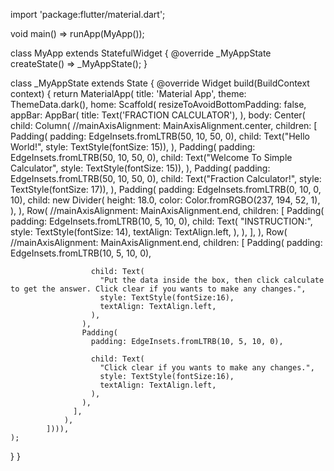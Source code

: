 import 'package:flutter/material.dart';

void main() => runApp(MyApp());

class MyApp extends StatefulWidget {
  @override
  _MyAppState createState() => _MyAppState();
}

class _MyAppState extends State<MyApp> {
  @override
  Widget build(BuildContext context) {
    return MaterialApp(
      title: 'Material App',
      theme: ThemeData.dark(),
      home: Scaffold(
          resizeToAvoidBottomPadding: false,
          appBar: AppBar(
            title: Text('FRACTION CALCULATOR'),
          ),
          body: Center(
              child: Column(
                  //mainAxisAlignment: MainAxisAlignment.center,
                  children: <Widget>[
                Padding(
                  padding: EdgeInsets.fromLTRB(50, 10, 50, 0),
                  child: Text("Hello World!", style: TextStyle(fontSize: 15)),
                ),
                Padding(
                  padding: EdgeInsets.fromLTRB(50, 10, 50, 0),
                  child: Text("Welcome To Simple Calculator",
                      style: TextStyle(fontSize: 15)),
                ),
                Padding(
                  padding: EdgeInsets.fromLTRB(50, 10, 50, 0),
                  child: Text("Fraction Calculator!",
                      style: TextStyle(fontSize: 17)),
                ),
                Padding(
                  padding: EdgeInsets.fromLTRB(0, 10, 0, 10),
                  child: new Divider(
                    height: 18.0,
                    color: Color.fromRGBO(237, 194, 52, 1),
                  ),
                ),
                Row(
                  //mainAxisAlignment: MainAxisAlignment.end,
                  children: <Widget>[
                    Padding(
                      padding: EdgeInsets.fromLTRB(10, 5, 10, 0),
                      child: Text(
                        "INSTRUCTION:",
                        style: TextStyle(fontSize: 14),
                        textAlign: TextAlign.left,
                      ),
                    ),
                  ],
                ),
                Row(
                  //mainAxisAlignment: MainAxisAlignment.end,
                  children: <Widget>[
                    Padding(
                      padding: EdgeInsets.fromLTRB(10, 5, 10, 0),
                      
                      child: Text(
                        "Put the data inside the box, then click calculate to get the answer. Click clear if you wants to make any changes.",
                        style: TextStyle(fontSize:16),
                        textAlign: TextAlign.left,
                      ),
                    ),
                    Padding(
                      padding: EdgeInsets.fromLTRB(10, 5, 10, 0),
                      
                      child: Text(
                        "Click clear if you wants to make any changes.",
                        style: TextStyle(fontSize:16),
                        textAlign: TextAlign.left,
                      ),
                    ),
                  ],
                ),
            ]))),
    );
  }
}

